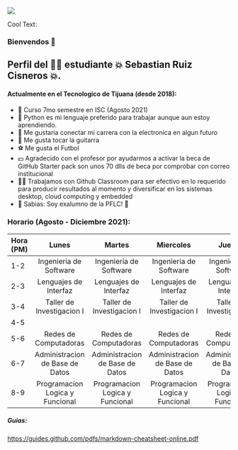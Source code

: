 ![](https://images.cooltext.com/5548673.png)

<a href="http://cooltext.com" target="_top"><img src="https://cooltext.com/images/ct_pixel.gif" width="80" height="15" alt="Cool Text: Logo and Graphics Generator" border="0" /></a>

### Bienvendos 👋


## Perfil del 👨‍🎓 estudiante  💥 Sebastian Ruiz Cisneros 💥.

#### Actualmente en el Tecnologico de Tijuana (desde 2018):

- 📓 Curso 7mo semestre en ISC (Agosto 2021) 
- 🐍 Python es mi lenguaje preferido para trabajar aunque aun estoy aprendiendo.
- 🤖 Me gustaria conectar mi carrera con la electronica en algun futuro 
- 🎸 Me gusta tocar la guitarra
- ⚽ Me gusta el Futbol
- 💵 Agradecido con el profesor por ayudarmos a activar la beca de GitHub Starter pack son unos 70 dlls de beca por comprobar con correo institucional 
- 👨‍💻 Trabajamos con Github Classroom para ser efectivo en lo requerido para producir resultados al momento y diversificar en los sistemas desktop, cloud computing y embedded 
- 🤔 Sabias: Soy exalumno de la PFLC! 🐆

### Horario (Agosto - Diciembre 2021):

| Hora (PM)|Lunes|Martes|Miercoles|Jueves|Viernes|
|----------	|:--:|:---:|:---:|:---:|:---:|
| 1-2      	|Ingenieria de Software |Ingenieria de Software|Ingenieria de Software|Ingenieria de Software|Ingenieria de Software|
| 2-3     	| Lenguajes de Interfaz 	|  Lenguajes de Interfaz 	|Lenguajes de Interfaz 	|Lenguajes de Interfaz 	|
| 3-4       	| Taller de Investigacion I 	| Taller de Investigacion I	|Taller de Investigacion I	|Taller de Investigacion I	|
| 4-5       	|  	|  	|
| 5-6       	|Redes de Computadoras| Redes de Computadoras|Redes de Computadoras|Redes de Computadoras|Redes de Computadoras|
| 6-7       	|Administracion de Base de Datos|Administracion de Base de Datos|Administracion de Base de Datos|Administracion de Base de Datos|Administracion de Base de Datos|
| 8-9       	|Programacion Logica y Funcional|Programacion Logica y Funcional|Programacion Logica y Funcional|Programacion Logica y Funcional||

##### Guias:
https://guides.github.com/pdfs/markdown-cheatsheet-online.pdf
